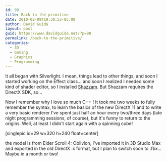 ```yaml
---
id: 98
title: Back to the primitive
date: 2010-02-09T19:30:53-05:00
author: David Guida
layout: post
guid: https://www.davidguida.net/?p=98
permalink: /back-to-the-primitive/
categories:
  - 3D
  - Gaming
  - Graphics
  - Programming
---
```

It all began with Silverlight. I mean, things lead to other things, and soon I started working on the Effect class&#8230; and soon I realized I needed some kind of shader editor, so I installed&nbsp;[Shazzam](http://shazzam-tool.com/). But Shazzam requires the DirectX SDK, so&#8230;

Now I remember why I love so much C++ ! It took me two weeks to fully remember the syntax, to learn the basics of the new DirectX 11 and to write a very basic renderer<img src="https://i1.wp.com/davideguida.netne.net/libs/fckeditor/editor/images/smiley/msn/thumbs_up.gif?w=788" alt="" data-recalc-dims="1" /> I've spent just half an hour every two/three days (late night programming sessions, of course), but it's funny to return to the origins. Well, at least I didn't start again with a spinning cube!

[singlepic id=29 w=320 h=240 float=center]

the model is from Elder Scroll 4: Oblivion, I've imported it in 3D Studio Max and exported in the old DirectX .x format, but I plan to switch soon to .fbx&#8230;Maybe in a month or two!

<div class="post-details-footer-widgets">
</div>
